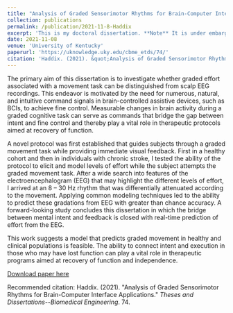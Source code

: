```yaml
---
title: "Analysis of Graded Sensorimotor Rhythms for Brain-Computer Interface Applications"
collection: publications
permalink: /publication/2021-11-8-Haddix
excerpt: 'This is my doctoral dissertation. **Note** It is under embargo until Nov. 08, 2023. Please contact me directly if you are interested in a copy'
date: 2021-11-08
venue: 'University of Kentucky'
paperurl: 'https://uknowledge.uky.edu/cbme_etds/74/'
citation: 'Haddix. (2021). &quot;Analysis of Graded Sensorimotor Rhythms for Brain-Computer Interface Applications.&quot; <i>Theses and Dissertations--Biomedical Engineering</i>. 74.'
---
```

The primary aim of this dissertation is to investigate whether graded effort associated with a movement task can be distinguished from scalp EEG recordings. This endeavor is motivated by the need for numerous, natural, and intuitive command signals in brain-controlled assistive devices, such as BCIs, to achieve fine control. Measurable changes in brain activity during a graded cognitive task can serve as commands that bridge the gap between intent and fine control and thereby play a vital role in therapeutic protocols aimed at recovery of function.

A novel protocol was first established that guides subjects through a graded movement task while providing immediate visual feedback. First in a healthy cohort and then in individuals with chronic stroke, I tested the ability of the protocol to elicit and model levels of effort while the subject attempts the graded movement task. After a wide search into features of the electroencephalogram (EEG) that may highlight the different levels of effort, I arrived at an 8 – 30 Hz rhythm that was differentially attenuated according to the movement. Applying common modeling techniques led to the ability to predict these gradations from EEG with greater than chance accuracy. A forward-looking study concludes this dissertation in which the bridge between mental intent and feedback is closed with real-time prediction of effort from the EEG.

This work suggests a model that predicts graded movement in healthy and clinical populations is feasible. The ability to connect intent and execution in those who may have lost function can play a vital role in therapeutic programs aimed at recovery of function and independence.

[Download paper here](https://uknowledge.uky.edu/cbme_etds/74/)

Recommended citation: Haddix. (2021). "Analysis of Graded Sensorimotor Rhythms for Brain-Computer Interface Applications." <i>Theses and Dissertations--Biomedical Engineering</i>. 74.
